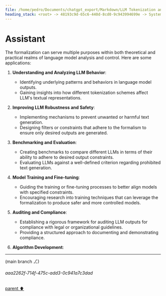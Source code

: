```yaml
---
file: /home/pedro/Documents/chatgpt_export/Markdown/LLM Tokenization and Variability.md
heading_stack: <root> -> 48193c9d-65c6-440d-8cd0-9c943994699e -> System -> 91ce2a8a-e1f3-4f78-ba1d-3b61beaaa490 -> System -> aaa26c7f-9d7a-4fb3-baa7-c136119b6999 -> User -> 9befa034-dcaf-4952-9436-8d80bc11c9b8 -> Assistant -> aaa226bd-4f84-4ff6-a977-51e43cd38071 -> User -> ec6cec4f-64e1-436c-9033-5fe6bf01ac66 -> Assistant -> aaa270b5-4d27-42c4-8d2c-fde003fb3298 -> User -> 2bcea45d-8b8d-4e52-a08f-07c23aeba62f -> Assistant -> aaa240b1-6267-415f-be35-5b89ec40399e -> User -> 141398eb-1141-4daa-8ea6-1340227739fa -> Assistant
---
```

# Assistant

The formalization can serve multiple purposes within both theoretical and practical realms of language model analysis and control. Here are some applications:

1. **Understanding and Analyzing LLM Behavior**:
   - Identifying underlying patterns and behaviors in language model outputs.
   - Gaining insights into how different tokenization schemes affect LLM's textual representations.

2. **Improving LLM Robustness and Safety**:
   - Implementing mechanisms to prevent unwanted or harmful text generation.
   - Designing filters or constraints that adhere to the formalism to ensure only desired outputs are generated.

3. **Benchmarking and Evaluation**:
   - Creating benchmarks to compare different LLMs in terms of their ability to adhere to desired output constraints.
   - Evaluating LLMs against a well-defined criterion regarding prohibited text generation.

4. **Model Training and Fine-tuning**:
   - Guiding the training or fine-tuning processes to better align models with specified constraints.
   - Encouraging research into training techniques that can leverage the formalization to produce safer and more controlled models.

5. **Auditing and Compliance**:
   - Establishing a rigorous framework for auditing LLM outputs for compliance with legal or organizational guidelines.
   - Providing a structured approach to documenting and demonstrating compliance.

6. **Algorithm Development**:


---

(main branch ⎇)
###### aaa2262f-714f-475c-add3-0c941a7c3dad
[parent ⬆️](#ec6cec4f-64e1-436c-9033-5fe6bf01ac66)
